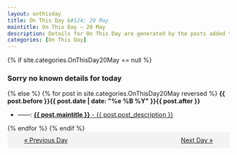 ```yaml
---
layout: onthisday
title: On This Day &#124; 20 May
maintitle: On This Day — 20 May
description: Details for On This Day are generated by the posts added to the website so the content is subject to changes/updates over time.
categories: [On This Day]
---
```


{% if site.categories.OnThisDay20May == null %}
<h3>Sorry no known details for today</h3>
{% else %}
{% for post in site.categories.OnThisDay20May reversed %}
<strong>{{ post.before }}{{ post.date | date: "%e %B %Y" }}{{ post.after }}</strong>
<ul>
<li> ——: <a class="{{ post.class }}" href="{{ post.url }}"><strong>{{ post.maintitle }}</strong> - {{ post.post_description }}</a></li>
</ul>
{% endfor %}
{% endif %}
<br />
<div style="background-color: #f3f3f3; padding: 10px; border-radius: 5px; text-align: center; display: flex; justify-content: space-evenly;">
<a href="/onthisday/05/05-19">« Previous Day</a>
<span style="visibility:hidden;">[ Visit Leap Year February 29 ]</span>
<a href="/onthisday/05/05-21">Next Day »</a>
</div>
